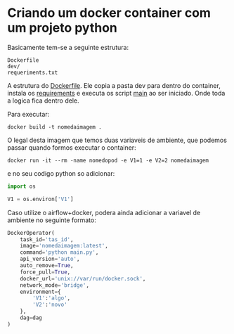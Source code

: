 # Criando um docker container com um projeto python

Basicamente tem-se a seguinte estrutura:

````
Dockerfile
dev/
requeriments.txt
````

A estrutura do [Dockerfile](Dockerfile). Ele copia a pasta dev para dentro do container, instala os  [requirements](requirements.txt) e executa os script [main](/dev/main.py) ao ser iniciado. Onde toda a logica fica dentro dele.

Para executar:

````
docker build -t nomedaimagem .
````

O legal desta imagem que temos duas variaveis de ambiente, que podemos passar quando formos
executar o container:

````
docker run -it --rm -name nomedopod -e V1=1 -e V2=2 nomedaimagem
````

e no seu codigo python so adicionar:

````python
import os

V1 = os.environ['V1']
````

Caso utilize o airflow+docker, podera ainda adicionar a variavel de ambiente no seguinte formato:

````python
DockerOperator(
    task_id='tas_id',
    image='nomedaimagem:latest',
    command='python main.py',
    api_version='auto',
    auto_remove=True,
    force_pull=True,
    docker_url='unix://var/run/docker.sock',
    network_mode='bridge',
    environment={
        'V1':'algo',
        'V2':'novo'
    },
    dag=dag
)
````